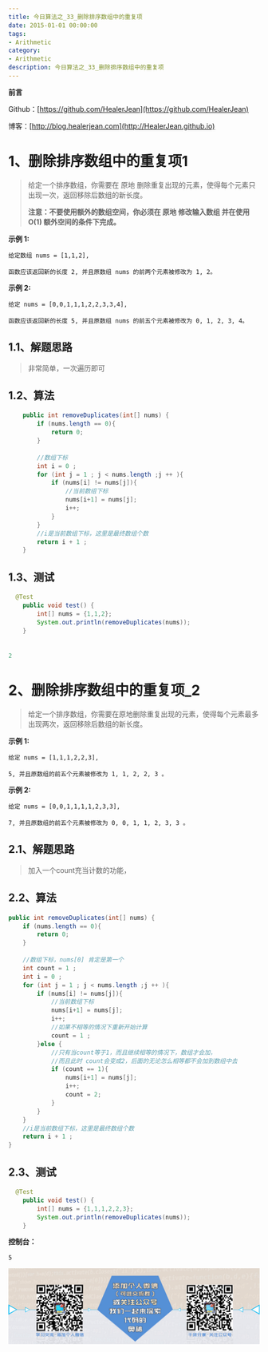 ```yaml
---
title: 今日算法之_33_删除排序数组中的重复项
date: 2015-01-01 00:00:00
tags: 
- Arithmetic
category: 
- Arithmetic
description: 今日算法之_33_删除排序数组中的重复项
---
```


**前言**     

 Github：[https://github.com/HealerJean](https://github.com/HealerJean)         

 博客：[http://blog.healerjean.com](http://HealerJean.github.io)           



# 1、删除排序数组中的重复项1
>  给定一个排序数组，你需要在 原地 删除重复出现的元素，使得每个元素只出现一次，返回移除后数组的新长度。    
>
>  **注意：不要使用额外的数组空间，你必须在 原地 修改输入数组 并在使用 O(1) 额外空间的条件下完成。**



**示例 1:**

```
给定数组 nums = [1,1,2], 

函数应该返回新的长度 2, 并且原数组 nums 的前两个元素被修改为 1, 2。 
```



**示例 2:**

```
给定 nums = [0,0,1,1,1,2,2,3,3,4],

函数应该返回新的长度 5, 并且原数组 nums 的前五个元素被修改为 0, 1, 2, 3, 4。
```




## 1.1、解题思路 

> 非常简单，一次遍历即可



## 1.2、算法

```java
    public int removeDuplicates(int[] nums) {
        if (nums.length == 0){
            return 0;
        }

        //数组下标
        int i = 0 ;
        for (int j = 1 ; j < nums.length ;j ++ ){
            if (nums[i] != nums[j]){
                //当前数组下标
                nums[i+1] = nums[j];
                i++;
            }
        }
        //i是当前数组下标，这里是最终数组个数
        return i + 1 ;
    }
```




## 1.3、测试 

```java
  @Test
    public void test() {
        int[] nums = {1,1,2};
        System.out.println(removeDuplicates(nums));
    }


2
```



# 2、删除排序数组中的重复项_2

> 给定一个排序数组，你需要在原地删除重复出现的元素，使得每个元素最多出现两次，返回移除后数组的新长度。     



**示例 1:**

```
给定 nums = [1,1,1,2,2,3],

5, 并且原数组的前五个元素被修改为 1, 1, 2, 2, 3 。
```

**示例 2:**

```
给定 nums = [0,0,1,1,1,1,2,3,3],

7, 并且原数组的前五个元素被修改为 0, 0, 1, 1, 2, 3, 3 。
```



## 2.1、解题思路 

> 加入一个count充当计数的功能，



## 2.2、算法

```java
public int removeDuplicates(int[] nums) {
    if (nums.length == 0){
        return 0;
    }

    //数组下标，nums[0] 肯定是第一个
    int count = 1 ;
    int i = 0 ;
    for (int j = 1 ; j < nums.length ;j ++ ){
        if (nums[i] != nums[j]){
            //当前数组下标
            nums[i+1] = nums[j];
            i++;
            //如果不相等的情况下重新开始计算
            count = 1 ;
        }else {
            //只有当count等于1，而且继续相等的情况下，数组才会加，
            //而且此时 count会变成2，后面的无论怎么相等都不会加到数组中去
            if (count == 1){
                nums[i+1] = nums[j];
                i++;
                count = 2;
            }
        }
    }
    //i是当前数组下标，这里是最终数组个数
    return i + 1 ;
}

```



## 2.3、测试 

```java
  @Test
    public void test() {
        int[] nums = {1,1,1,2,2,3};
        System.out.println(removeDuplicates(nums));
    }
```

**控制台：**

```
5
```





![ContactAuthor](https://raw.githubusercontent.com/HealerJean/HealerJean.github.io/master/assets/img/artical_bottom.jpg)



<link rel="stylesheet" href="https://unpkg.com/gitalk/dist/gitalk.css">

<script src="https://unpkg.com/gitalk@latest/dist/gitalk.min.js"></script> 
<div id="gitalk-container"></div>    
 <script type="text/javascript">
    var gitalk = new Gitalk({
		clientID: `1d164cd85549874d0e3a`,
		clientSecret: `527c3d223d1e6608953e835b547061037d140355`,
		repo: `HealerJean.github.io`,
		owner: 'HealerJean',
		admin: ['HealerJean'],
		id: 'aJqpmTW2QZIDYtly',
    });
    gitalk.render('gitalk-container');
</script> 
